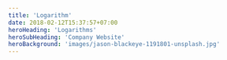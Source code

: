 ```yaml
---
title: 'Logarithm'
date: 2018-02-12T15:37:57+07:00
heroHeading: 'Logarithms'
heroSubHeading: 'Company Website'
heroBackground: 'images/jason-blackeye-1191801-unsplash.jpg'
---
```

